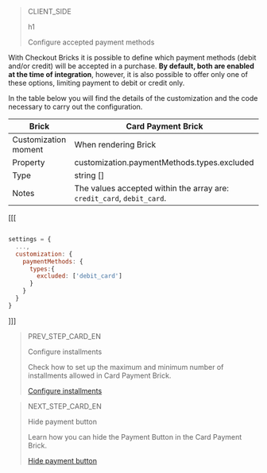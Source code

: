 > CLIENT_SIDE
>
> h1
>
> Configure accepted payment methods

With Checkout Bricks it is possible to define which payment methods (debit and/or credit) will be accepted in a purchase. **By default, both are enabled at the time of integration**, however, it is also possible to offer only one of these options, limiting payment to debit or credit only.

In the table below you will find the details of the customization and the code necessary to carry out the configuration.

| Brick | Card Payment Brick |
| --- | --- |
| Customization moment | When rendering Brick |
| Property | customization.paymentMethods.types.excluded |
| Type | string [] |
| Notes | The values ​​accepted within the array are: `credit_card`, `debit_card`. |

[[[
```Javascript

settings = {
  ...,
  customization: {
    paymentMethods: {
      types:{
        excluded: ['debit_card']
      }
    }
  }
}
```
]]]

> PREV_STEP_CARD_EN
>
> Configure installments
>
> Check how to set up the maximum and minimum number of installments allowed in Card Payment Brick.
>
> [Configure installments](/developers/en/docs/checkout-bricks/additional-customization/configure-installments)


> NEXT_STEP_CARD_EN
>
> Hide payment button
>
> Learn how you can hide the Payment Button in the Card Payment Brick.
>
> [Hide payment button](/developers/en/docs/checkout-bricks/additional-customization/hide-payment-button)

